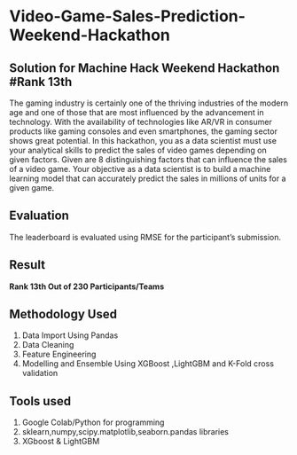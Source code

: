 # Video-Game-Sales-Prediction-Weekend-Hackathon


## Solution for Machine Hack Weekend Hackathon #Rank 13th


The gaming industry is certainly one of the thriving industries of the modern age and one of those that are most influenced by the advancement in technology. With the availability of technologies like AR/VR in consumer products like gaming consoles and even smartphones, the gaming sector shows great potential. In this hackathon, you as a data scientist must use your analytical skills to predict the sales of video games depending on given factors. Given are 8 distinguishing factors that can influence the sales of a video game. Your objective as a data scientist is to build a machine learning model that can accurately predict the sales in millions of units for a given game.

## Evaluation
The leaderboard is evaluated using RMSE for the participant’s submission.

## Result
**Rank 13th Out of 230 Participants/Teams**

## Methodology Used
<ol>
  <li>Data Import Using Pandas</li>
  <li>Data Cleaning</li>
  <li>Feature Engineering</li>
  <li>Modelling and Ensemble Using XGBoost ,LightGBM and K-Fold cross validation</li>
</ol> 

## Tools used
<ol>
  <li>Google Colab/Python for programming</li>
  <li>sklearn,numpy,scipy.matplotlib,seaborn.pandas libraries</li>
  <li>XGboost & LightGBM</li>
</ol> 



 
